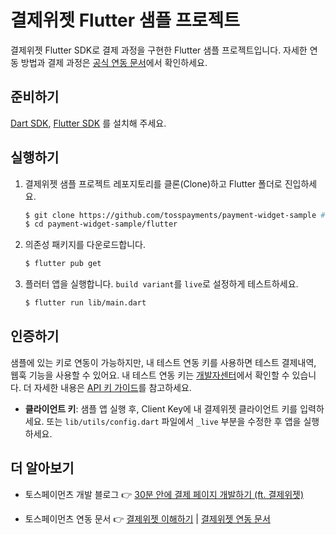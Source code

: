 # 결제위젯 Flutter 샘플 프로젝트

결제위젯 Flutter SDK로 결제 과정을 구현한 Flutter 샘플 프로젝트입니다. 자세한 연동 방법과 결제 과정은 [공식 연동 문서](https://docs.tosspayments.com/guides/payment-widget/integration)에서 확인하세요.

## 준비하기

[Dart SDK](https://dart.dev/get-dart), [Flutter SDK](https://docs.flutter.dev/get-started/install) 를 설치해 주세요.


## 실행하기

1. 결제위젯 샘플 프로젝트 레포지토리를 클론(Clone)하고 Flutter 폴더로 진입하세요.

    ```sh
    $ git clone https://github.com/tosspayments/payment-widget-sample # 샘플 프로젝트 클론
    $ cd payment-widget-sample/flutter
    ```

2. 의존성 패키지를 다운로드합니다.

    ```sh
    $ flutter pub get
    ```

3. 플러터 앱을 실행합니다. `build variant`를 `live`로 설정하게 테스트하세요.

    ```sh
    $ flutter run lib/main.dart
    ```

## 인증하기

샘플에 있는 키로 연동이 가능하지만, 내 테스트 연동 키를 사용하면 테스트 결제내역, 웹훅 기능을 사용할 수 있어요. 내 테스트 연동 키는 [개발자센터](https://developers.tosspayments.com/my/api-keys)에서 확인할 수 있습니다. 더 자세한 내용은 [API 키 가이드](https://docs.tosspayments.com/reference/using-api/api-keys)를 참고하세요.

- **클라이언트 키**: 샘플 앱 실행 후, Client Key에 내 결제위젯 클라이언트 키를 입력하세요. 또는 `lib/utils/config.dart` 파일에서 `_live` 부분을 수정한 후 앱을 실행하세요. 

## 더 알아보기

- 토스페이먼츠 개발 블로그 👉 [30분 안에 결제 페이지 개발하기 (ft. 결제위젯)](https://velog.io/@tosspayments/결제위젯으로-30분안에-결제-페이지-개발하기)

- 토스페이먼츠 연동 문서 👉 [결제위젯 이해하기](https://docs.tosspayments.com/guides/payment-widget/overview) | [결제위젯 연동 문서](https://docs.tosspayments.com/guides/payment-widget/integration)
